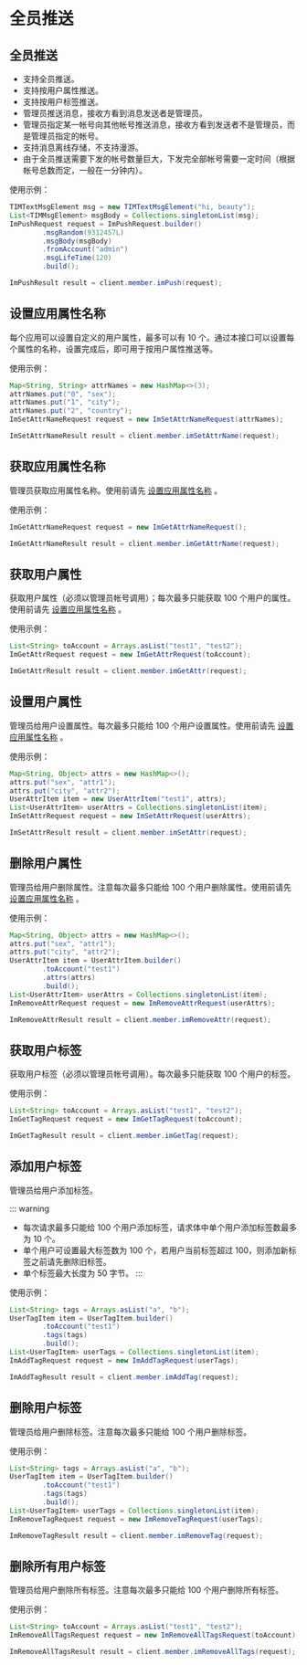 # 全员推送

## 全员推送

- 支持全员推送。
- 支持按用户属性推送。
- 支持按用户标签推送。
- 管理员推送消息，接收方看到消息发送者是管理员。
- 管理员指定某一帐号向其他帐号推送消息，接收方看到发送者不是管理员，而是管理员指定的帐号。
- 支持消息离线存储，不支持漫游。
- 由于全员推送需要下发的帐号数量巨大，下发完全部帐号需要一定时间（根据帐号总数而定，一般在一分钟内）。

使用示例：

```java
TIMTextMsgElement msg = new TIMTextMsgElement("hi, beauty");
List<TIMMsgElement> msgBody = Collections.singletonList(msg);
ImPushRequest request = ImPushRequest.builder()
        .msgRandom(9312457L)
        .msgBody(msgBody)
        .fromAccount("admin")
        .msgLifeTime(120)
        .build();

ImPushResult result = client.member.imPush(request);
```

## 设置应用属性名称

每个应用可以设置自定义的用户属性，最多可以有 10 个。通过本接口可以设置每个属性的名称，设置完成后，即可用于按用户属性推送等。

使用示例：

```java
Map<String, String> attrNames = new HashMap<>(3);
attrNames.put("0", "sex");
attrNames.put("1", "city");
attrNames.put("2", "country");
ImSetAttrNameRequest request = new ImSetAttrNameRequest(attrNames);

ImSetAttrNameResult result = client.member.imSetAttrName(request);
```

## 获取应用属性名称

管理员获取应用属性名称。使用前请先 [设置应用属性名称](#设置应用属性名称) 。

使用示例：

```java
ImGetAttrNameRequest request = new ImGetAttrNameRequest();

ImGetAttrNameResult result = client.member.imGetAttrName(request);
```

## 获取用户属性

获取用户属性（必须以管理员帐号调用）；每次最多只能获取 100 个用户的属性。使用前请先 [设置应用属性名称](#设置应用属性名称) 。

使用示例：

```java
List<String> toAccount = Arrays.asList("test1", "test2");
ImGetAttrRequest request = new ImGetAttrRequest(toAccount);

ImGetAttrResult result = client.member.imGetAttr(request);
```

## 设置用户属性

管理员给用户设置属性。每次最多只能给 100 个用户设置属性。使用前请先 [设置应用属性名称](#设置应用属性名称) 。

使用示例：

```java
Map<String, Object> attrs = new HashMap<>();
attrs.put("sex", "attr1");
attrs.put("city", "attr2");
UserAttrItem item = new UserAttrItem("test1", attrs);
List<UserAttrItem> userAttrs = Collections.singletonList(item);
ImSetAttrRequest request = new ImSetAttrRequest(userAttrs);

ImSetAttrResult result = client.member.imSetAttr(request);
```

## 删除用户属性

管理员给用户删除属性。注意每次最多只能给 100 个用户删除属性。使用前请先 [设置应用属性名称](#设置应用属性名称) 。

使用示例：

```java
Map<String, Object> attrs = new HashMap<>();
attrs.put("sex", "attr1");
attrs.put("city", "attr2");
UserAttrItem item = UserAttrItem.builder()
        .toAccount("test1")
        .attrs(attrs)
        .build();
List<UserAttrItem> userAttrs = Collections.singletonList(item);
ImRemoveAttrRequest request = new ImRemoveAttrRequest(userAttrs);

ImRemoveAttrResult result = client.member.imRemoveAttr(request);
```

## 获取用户标签

获取用户标签（必须以管理员帐号调用）。每次最多只能获取 100 个用户的标签。

使用示例：

```java
List<String> toAccount = Arrays.asList("test1", "test2");
ImGetTagRequest request = new ImGetTagRequest(toAccount);

ImGetTagResult result = client.member.imGetTag(request);
```

## 添加用户标签

管理员给用户添加标签。

::: warning

- 每次请求最多只能给 100 个用户添加标签，请求体中单个用户添加标签数最多为 10 个。
- 单个用户可设置最大标签数为 100 个，若用户当前标签超过 100，则添加新标签之前请先删除旧标签。
- 单个标签最大长度为 50 字节。
  :::

使用示例：

```java
List<String> tags = Arrays.asList("a", "b");
UserTagItem item = UserTagItem.builder()
        .toAccount("test1")
        .tags(tags)
        .build();
List<UserTagItem> userTags = Collections.singletonList(item);
ImAddTagRequest request = new ImAddTagRequest(userTags);

ImAddTagResult result = client.member.imAddTag(request);
```

## 删除用户标签

管理员给用户删除标签。注意每次最多只能给 100 个用户删除标签。

使用示例：

```java
List<String> tags = Arrays.asList("a", "b");
UserTagItem item = UserTagItem.builder()
        .toAccount("test1")
        .tags(tags)
        .build();
List<UserTagItem> userTags = Collections.singletonList(item);
ImRemoveTagRequest request = new ImRemoveTagRequest(userTags);

ImRemoveTagResult result = client.member.imRemoveTag(request);
```

## 删除所有用户标签

管理员给用户删除所有标签。注意每次最多只能给 100 个用户删除所有标签。

使用示例：

```java
List<String> toAccount = Arrays.asList("test1", "test2");
ImRemoveAllTagsRequest request = new ImRemoveAllTagsRequest(toAccount);

ImRemoveAllTagsResult result = client.member.imRemoveAllTags(request);
```
